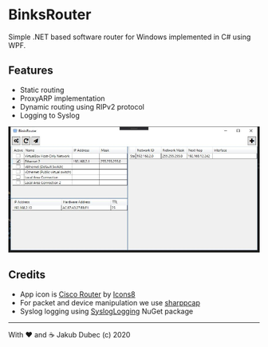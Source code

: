 ﻿# BinksRouter

Simple .NET based software router for Windows implemented in C# using WPF.

## Features

- Static routing
- ProxyARP implementation
- Dynamic routing using RIPv2 protocol
- Logging to Syslog

![](docs/screenshots/MainWindow.JPG)


## Credits

- App icon is [Cisco Router](https://icons8.com/icons/set/cisco-router) by [Icons8](https://icons8.com)
- For packet and device manipulation we use [sharppcap](https://github.com/chmorgan/sharppcap)
- Syslog logging using [SyslogLogging](https://github.com/jchristn/LoggingModule) NuGet package

---
With ❤️ and ☕️ Jakub Dubec (c) 2020
